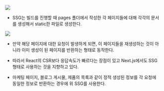 

![](https://blog.kakaocdn.net/dn/bH0juT/btrDPZOUV9M/Prbo9KdTqoJm9U3Fty1Qfk/img.png)

- SSG는 빌드를 진행할 때 pages 폴더에서 작성한 각 페이지들에 대해 각각의 문서를 생성해서 static한 파일로 생성한다.

![](https://blog.kakaocdn.net/dn/bDPL3B/btrDMzcEppp/HouVC7ijREX2kLYsJEWqWk/img.png)

- 만약 해당 페이지에 대한 요청이 발생하게 되면, 이 페이지들을 재생성하는 것이 아니라 이미 생성이 된 페이지를 반환하는 형태로 동작한다.
- 따라서 React의 CSR보다 응답속도가 빠르다는 장점이 있고 Next.js에서도 SSG형태로 사용하는 것을 지향하고 있다.

- 마케팅 페이지, 블로그 게시물, 제품의 목록과 같이 정적 생성된 정보를 각 요청에 동일한 정보로 반환하는 경우에 위 SSG를 사용한다.